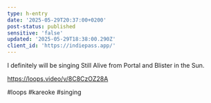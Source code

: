 ```yaml
---
type: h-entry
date: '2025-05-29T20:37:00+0200'
post-status: published
sensitive: 'false'
updated: '2025-05-29T18:38:00.290Z'
client_id: 'https://indiepass.app/'
---
```

I definitely will be singing Still Alive from Portal and Blister in the Sun. 

https://loops.video/v/8C8CzOZ28A

#loops #kareoke #singing
